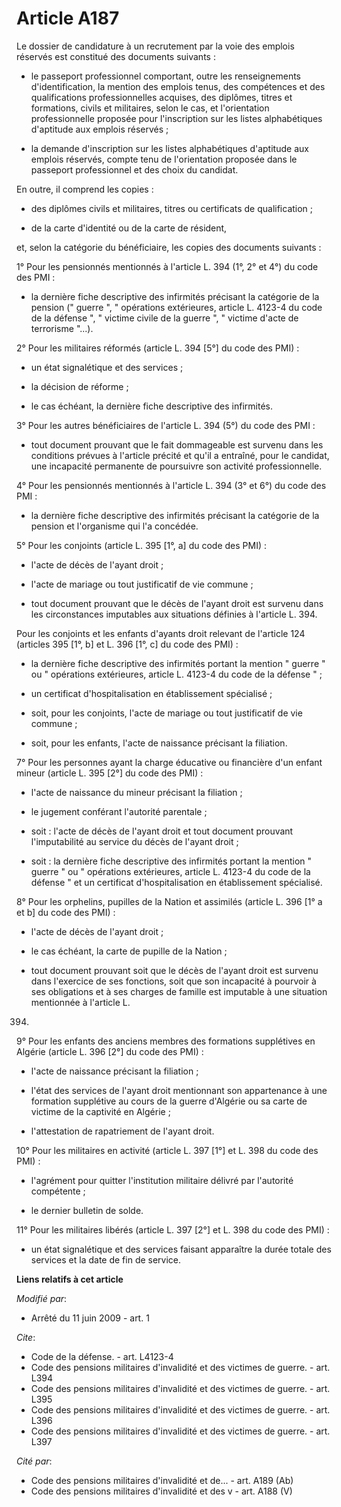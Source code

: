 # Article A187

Le dossier de candidature à un recrutement par la voie des emplois réservés est constitué des documents suivants :

- le passeport professionnel comportant, outre les renseignements d'identification, la mention des emplois tenus, des
compétences et des qualifications professionnelles acquises, des diplômes, titres et formations, civils et militaires, selon
le cas, et l'orientation professionnelle proposée pour l'inscription sur les listes alphabétiques d'aptitude aux emplois
réservés ;

- la demande d'inscription sur les listes alphabétiques d'aptitude aux emplois réservés, compte tenu de l'orientation
proposée dans le passeport professionnel et des choix du candidat. 

En outre, il comprend les copies :

- des diplômes civils et militaires, titres ou certificats de qualification ;

- de la carte d'identité ou de la carte de résident, 

et, selon la catégorie du bénéficiaire, les copies des documents suivants : 

1° Pour les pensionnés mentionnés à l'article L. 394 (1°, 2° et 4°) du code des PMI :

- la dernière fiche descriptive des infirmités précisant la catégorie de la pension (" guerre ", " opérations extérieures,
article L. 4123-4 du code de la défense ", " victime civile de la guerre ", " victime d'acte de terrorisme "...). 

2° Pour les militaires réformés (article L. 394 [5°] du code des PMI) :

- un état signalétique et des services ;

- la décision de réforme ;

- le cas échéant, la dernière fiche descriptive des infirmités. 

3° Pour les autres bénéficiaires de l'article L. 394 (5°) du code des PMI :

- tout document prouvant que le fait dommageable est survenu dans les conditions prévues à l'article précité et qu'il a
entraîné, pour le candidat, une incapacité permanente de poursuivre son activité professionnelle. 

4° Pour les pensionnés mentionnés à l'article L. 394 (3° et 6°) du code des PMI :

- la dernière fiche descriptive des infirmités précisant la catégorie de la pension et l'organisme qui l'a concédée. 

5° Pour les conjoints (article L. 395 [1°, a] du code des PMI) :

- l'acte de décès de l'ayant droit ;

- l'acte de mariage ou tout justificatif de vie commune ;

- tout document prouvant que le décès de l'ayant droit est survenu dans les circonstances imputables aux situations définies
à l'article L. 394. 

Pour les conjoints et les enfants d'ayants droit relevant de l'article 124 (articles 395 [1°, b] et L. 396 [1°, c] du code
des PMI) :

- la dernière fiche descriptive des infirmités portant la mention " guerre " ou " opérations extérieures, article L. 4123-4
du code de la défense " ;

- un certificat d'hospitalisation en établissement spécialisé ;

- soit, pour les conjoints, l'acte de mariage ou tout justificatif de vie commune ;

- soit, pour les enfants, l'acte de naissance précisant la filiation. 

7° Pour les personnes ayant la charge éducative ou financière d'un enfant mineur (article L. 395 [2°] du code des PMI) :

- l'acte de naissance du mineur précisant la filiation ;

- le jugement conférant l'autorité parentale ;

- soit : l'acte de décès de l'ayant droit et tout document prouvant l'imputabilité au service du décès de l'ayant droit ;

- soit : la dernière fiche descriptive des infirmités portant la mention " guerre " ou " opérations extérieures, article L.
4123-4 du code de la défense " et un certificat d'hospitalisation en établissement spécialisé. 

8° Pour les orphelins, pupilles de la Nation et assimilés (article L. 396 [1° a et b] du code des PMI) :

- l'acte de décès de l'ayant droit ;

- le cas échéant, la carte de pupille de la Nation ;

- tout document prouvant soit que le décès de l'ayant droit est survenu dans l'exercice de ses fonctions, soit que son
incapacité à pourvoir à ses obligations et à ses charges de famille est imputable à une situation mentionnée à l'article L.
394. 

9° Pour les enfants des anciens membres des formations supplétives en Algérie (article L. 396 [2°] du code des PMI) :

- l'acte de naissance précisant la filiation ;

- l'état des services de l'ayant droit mentionnant son appartenance à une formation supplétive au cours de la guerre
d'Algérie ou sa carte de victime de la captivité en Algérie ;

- l'attestation de rapatriement de l'ayant droit. 

10° Pour les militaires en activité (article L. 397 [1°] et L. 398 du code des PMI) :

- l'agrément pour quitter l'institution militaire délivré par l'autorité compétente ;

- le dernier bulletin de solde. 

11° Pour les militaires libérés (article L. 397 [2°] et L. 398 du code des PMI) :

- un état signalétique et des services faisant apparaître la durée totale des services et la date de fin de service.

**Liens relatifs à cet article**

_Modifié par_:

  - Arrêté du 11 juin 2009 - art. 1

_Cite_:

  - Code de la défense. - art. L4123-4
  - Code des pensions militaires d'invalidité et des victimes de guerre. - art. L394
  - Code des pensions militaires d'invalidité et des victimes de guerre. - art. L395
  - Code des pensions militaires d'invalidité et des victimes de guerre. - art. L396
  - Code des pensions militaires d'invalidité et des victimes de guerre. - art. L397

_Cité par_:

  - Code des pensions militaires d'invalidité et de... - art. A189 (Ab)
  - Code des pensions militaires d'invalidité et des v - art. A188 (V)
